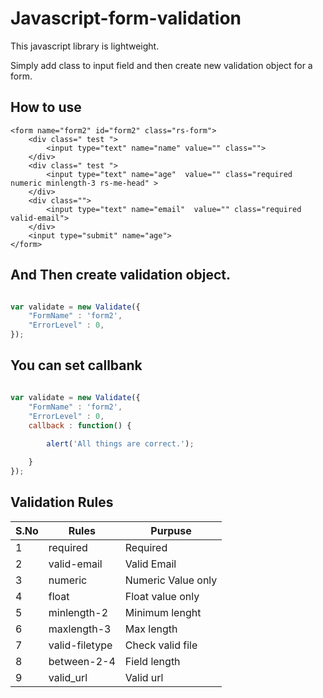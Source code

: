 # Javascript-form-validation

This javascript library is lightweight.


Simply add class to input field and then create new validation object for a form.

## How to use
```
<form name="form2" id="form2" class="rs-form">
	<div class=" test ">
		<input type="text" name="name" value="" class="">
	</div>
	<div class=" test ">
		<input type="text" name="age"  value="" class="required numeric minlength-3 rs-me-head" >
	</div>
	<div class="">
		<input type="text" name="email"  value="" class="required valid-email">
	</div>
	<input type="submit" name="age">
</form>
```
## And Then create validation object.
```javascript

var validate = new Validate({
	"FormName" : 'form2',
	"ErrorLevel" : 0,
});
```

## You can set callbank
```javascript

var validate = new Validate({
	"FormName" : 'form2',
	"ErrorLevel" : 0,
	callback : function() {
		
		alert('All things are correct.');

	}
});
```

## Validation Rules

S.No|Rules|Purpuse
---|---|---
1|required|Required
2|valid-email| Valid Email
3|numeric| Numeric Value only
4|float| Float value only
5|minlength-2|Minimum lenght
6|maxlength-3| Max length
7|valid-filetype|Check valid file
8|between-2-4|Field length
9|valid_url|Valid url
 
